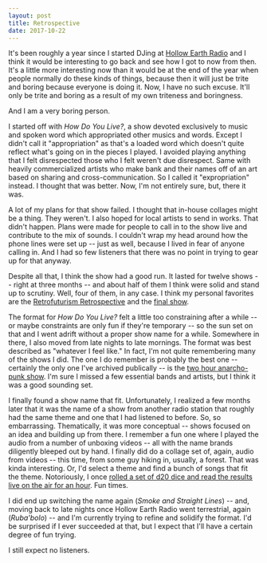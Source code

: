 ```yaml
---
layout: post
title: Retrospective
date: 2017-10-22
---
```


It's been roughly a year since I started DJing at
[Hollow Earth Radio](http://www.hollowearthradio.org/) and I think it would be
interesting to go back and see how I got to now from then. It's a little more
interesting now than it would be at the end of the year when people normally
do these kinds of things, because then it will just be trite and boring because
everyone is doing it. Now, I have no such excuse. It'll only be trite and boring
as a result of my own triteness and boringness.

And I am a very boring person.

I started off with *How Do You Live?*, a show devoted exclusively to music and
spoken word which appropriated other musics and words. Except I didn't call it
"appropriation" as that's a loaded word which doesn't quite reflect what's going
on in the pieces I played. I avoided playing anything that I felt disrespected
those who I felt weren't due disrespect. Same with heavily commercialized
artists who make bank and their names off of an art based on sharing and
cross-communication. So I called it "expropriation" instead. I thought that was
better. Now, I'm not entirely sure, but, there it was.

A lot of my plans for that show failed. I thought that in-house collages might
be a thing. They weren't. I also hoped for local artists to send in works. That
didn't happen. Plans were made for people to call in to the show live and
contribute to the mix of sounds. I couldn't wrap my head around how the phone
lines were set up -- just as well, because I lived in fear of anyone calling
in. And I had so few listeners that there was no point in trying to gear up for
that anyway.

Despite all that, I think the show had a good run. It lasted for twelve shows
-- right at three months -- and about half of them I think were solid and stand
up to scrutiny. Well, four of them, in any case. I think my personal favorites
are the [Retrofuturism Retrospective](https://www.mixcloud.com/djleterrassier/how-do-you-live-xi-copy-20170321/)
and the [final show](https://www.mixcloud.com/djleterrassier/how-do-you-live-xii-leave-the-capitol-20170328/).

The format for *How Do You Live?* felt a little too constraining after a while
-- or maybe constraints are only fun if they're temporary -- so the sun set on
that and I went adrift without a proper show name for a while. Somewhere in
there, I also moved from late nights to late mornings. The format was best
described as "whatever I feel like." In fact, I'm not quite remembering many of
the shows I did. The one I do remember is probably the best one -- certainly the
only one I've archived publically -- is the [two hour anarcho-punk show](https://www.mixcloud.com/djleterrassier/unnamed-interim-show-v-prisoners-of-pain-and-power-in-every-state-20170502/).
I'm sure I missed a few essential bands and artists, but I think it was a good
sounding set.

I finally found a show name that fit. Unfortunately, I realized a few months
later that it was the name of a show from another radio station that roughly
had the same theme and one that I had listened to before. So, so embarrassing.
Thematically, it was more conceptual -- shows focused on an idea and building up
from there. I remember a fun one where I played the audio from a number of
unboxing videos -- all with the name brands diligently bleeped out by hand. I
finally did do a collage set of, again, audio from videos -- this time, from
some guy hiking in, usually, a forest. That was kinda interesting. Or, I'd
select a theme and find a bunch of songs that fit the theme. Notoriously, I once
[rolled a set of d20 dice and read the results live on the air for an hour](https://www.mixcloud.com/djleterrassier/nothing-special-xi-the-ethics-of-possibiliy-demonstrated-by-means-of-probabilities-20170808/).
Fun times.

I did end up switching the name again (*Smoke and Straight Lines*) -- and,
moving back to late nights once
Hollow Earth Radio went terrestrial, again (*Ruba'bolo*) -- and I'm currently
trying to refine
and solidify the format. I'd be surprised if I ever succeeded at that, but I
expect that I'll have a certain degree of fun trying.

I still expect no listeners.
